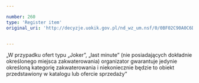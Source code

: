 ```yaml
---

number: 260
type: 'Register item'
original_uri: 'http://decyzje.uokik.gov.pl/nd_wz_um.nsf/0/0BF02C90A0C6D4E5C12572DD003294B0?OpenDocument'


---
```


„W przypadku ofert typu „Joker”, „last minute” (nie posiadających dokładnie określonego miejsca zakwaterowania) organizator gwarantuje jedynie określoną kategorię zakwaterowania i niekoniecznie będzie to obiekt przedstawiony w katalogu lub ofercie sprzedaży”
